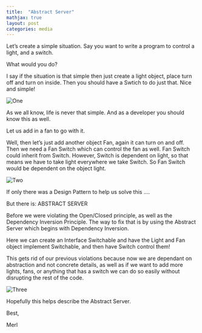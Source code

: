 ```yaml
---
title:  "Abstract Server"
mathjax: true
layout: post
categories: media
---
```


Let’s create a simple situation. Say you want to write a program to control a light, and a switch.

What would you do?

I say if the situation is that simple then just create a light object, place turn off and turn on inside. Then you should have a Swtich to do just that. Nice and simple!

![One](/Merl/images/33_1.jpg)

As we all know, life is never that simple. And as a developer you should know this as well.

Let us add in a fan to go with it.

Well, then let’s just add another object Fan, again it can turn on and off. Then we need a Fan Switch which can control the fan as well. Fan Switch could inherit from Switch. However, Switch is dependent on light, so that means we have to take light everywhere we take Switch.  So Fan Switch would be dependent on the object light.

![Two](/Merl/images/33_3.jpg)

If only there was a Design Pattern to help us solve this ….

But there is: ABSTRACT SERVER

Before we were violating the Open/Closed principle, as well as the Dependency Inversion Principle. The way to fix that is by using the Abstract Server which begins with Dependency Inversion.

Here we can create an Interface Switchable and have the Light and Fan object implement Switchable, and then have Switch control them!

This gets rid of our previous violations because now we are dependant on abstraction and not concrete details, as well as if we want to add more lights, fans, or anything that has a switch we can do so easily without disrupting the rest of the code.

![Three](/Merl/images/33_3.jpg)

Hopefully this helps describe the Abstract Server.

Best,

Merl
